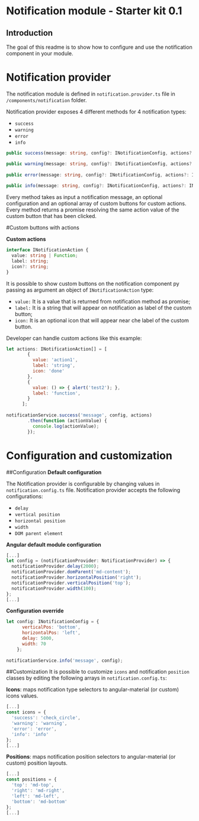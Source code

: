 # Notification module - Starter kit 0.1

## Introduction  
The goal of this readme is to show how to configure and use the notification component in your module.

# Notification provider

The notification module is defined in `notification.provider.ts` file in `/components/notification` folder.

Notification provider exposes 4 different methods for 4 notification types: 
* `success`
* `warning`
* `error`
* `info`

```typescript
public success(message: string, config?: INotificationConfig, actions?: INotificationAction[]): angular.IPromise<angular.material.IToastService> 

public warning(message: string, config?: INotificationConfig, actions?: INotificationAction[]): angular.IPromise<angular.material.IToastService>
 
public error(message: string, config?: INotificationConfig, actions?: INotificationAction[]): angular.IPromise<angular.material.IToastService>
 
public info(message: string, config?: INotificationConfig, actions?: INotificationAction[]): angular.IPromise<angular.material.IToastService> 
```
Every method takes as input a notification message, an optional configuration and an optional array of custom buttons for custom actions. Every method returns a promise resolving the same action value of the custom button that has been clicked.

#Custom buttons with actions

**Custom actions**
```typescript
interface INotificationAction {
  value: string | Function;
  label: string;
  icon?: string;
}
```
It is possible to show custom buttons on the notification component py passing as argument an object of `INotificationAction` type:
* `value:` It is a value that is returned from notification method as promise;
* `label:` It is a string that will appear on notification as label of the custom button;
* `icon:` It is an optional icon that will appear near che label of the custom button.
 
Developer can handle custom actions like this example: 
```javascript
let actions: INotificationAction[] = [
        {
          value: 'action1',
          label: 'string',
          icon: 'done'
        },
        {
          value: () => { alert('test2'); },
          label: 'function',
        }
      ];
    
notificationService.success('message', config, actions)
        .then(function (actionValue) {
          console.log(actionValue);
        });
``` 

# Configuration and customization

##Configuration
**Default configuration**

The Notification provider is configurable by changing values in `notification.config.ts` file.
Notification provider accepts the following configurations:
* `delay`
* `vertical position`
* `horizontal position`
* `width`
* `DOM parent element`

**Angular default module configuration**
```typescript
[...]
let config = (notificationProvider: NotificationProvider) => {
  notificationProvider.delay(2000);
  notificationProvider.domParent('md-content');
  notificationProvider.horizontalPosition('right');
  notificationProvider.verticalPosition('top');
  notificationProvider.width(100);
};
[...]
```
**Configuration override**

```javascript
let config: INotificationConfig = {
      verticalPos: 'bottom',
      horizontalPos: 'left',
      delay: 5000,
      width: 70
    };
    
notificationService.info('message', config);
```
##Customization
It is possible to customize `icons` and notification `position` classes by editing the following arrays in `notification.config.ts`: 

**Icons**: maps notification type selectors to angular-material (or custom) icons values.
 
```typescript
[...]
const icons = {
  'success': 'check_circle',
  'warning': 'warning',
  'error': 'error',
  'info': 'info'
};
[...]
```
**Positions**: maps notification position selectors to angular-material (or custom) position layouts.
 
```typescript
[...]
const positions = {
  'top': 'md-top',
  'right': 'md-right',
  'left': 'md-left',
  'bottom': 'md-bottom'
};
[...]
```
